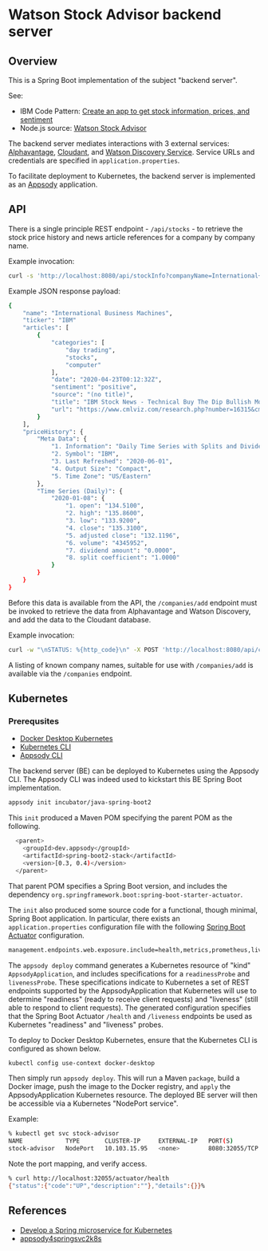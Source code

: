 # Watson Stock Advisor backend server

## Overview 

This is a Spring Boot implementation of the subject "backend server". 

See: 

- IBM Code Pattern: [Create an app to get stock information, prices, and sentiment](https://developer.ibm.com/patterns/create-a-web-app-to-get-stock-information-prices-and-sentiment/?cm_sp=Developer-_-code-_-stock_information)  
- Node.js source: [Watson Stock Advisor](https://github.com/IBM/watson-stock-advisor/blob/master/README.md)

The backend server mediates interactions with 3 external services: [Alphavantage](https://www.alphavantage.co), 
[Cloudant](https://cloud.ibm.com/docs/Cloudant?topic=Cloudant-about), and 
[Watson Discovery Service](https://www.ibm.com/cloud/watson-discovery/resources). 
Service URLs and credentials are specified in `application.properties`. 

To facilitate deployment to Kubernetes, the backend server is implemented as an [Appsody](https://appsody.dev) application. 

## API

There is a single principle REST endpoint - `/api/stocks` - to retrieve the stock price history and news article references for a company by company name. 

Example invocation:

``` bash
curl -s 'http://localhost:8080/api/stockInfo?companyName=International+Business+Machines'
```
Example JSON response payload:

``` bash
{
    "name": "International Business Machines",
    "ticker": "IBM"
    "articles": [
        {
            "categories": [
                "day trading",
                "stocks",
                "computer"
            ],
            "date": "2020-04-23T00:12:32Z",
            "sentiment": "positive",
            "source": "(no title)",
            "title": "IBM Stock News - Technical Buy The Dip Bullish Momentum Trade and Trigger With Options",
            "url": "https://www.cmlviz.com/research.php?number=16315&cml_article_id=20191104_ibm-stock-news--technical-buy-the-dip-bullish-momentum-trade-and-trigger-with-options"
        }
    ],
    "priceHistory": {
        "Meta Data": {
            "1. Information": "Daily Time Series with Splits and Dividend Events",
            "2. Symbol": "IBM",
            "3. Last Refreshed": "2020-06-01",
            "4. Output Size": "Compact",
            "5. Time Zone": "US/Eastern"
        },
        "Time Series (Daily)": {
            "2020-01-08": {
                "1. open": "134.5100",
                "2. high": "135.8600",
                "3. low": "133.9200",
                "4. close": "135.3100",
                "5. adjusted close": "132.1196",
                "6. volume": "4345952",
                "7. dividend amount": "0.0000",
                "8. split coefficient": "1.0000"
            }
        }
    }
}
```

Before this data is available from the API, the `/companies/add` endpoint must be invoked to retrieve the data 
from Alphavantage and Watson Discovery, and add the data to the Cloudant database. 

Example invocation:

``` bash
curl -w "\nSTATUS: %{http_code}\n" -X POST 'http://localhost:8080/api/companies/add?companyName=International+Business+Machines'
```

A listing of known company names, suitable for use with `/companies/add` is available via the `/companies` endpoint.

## Kubernetes 

### Prerequsites

- [Docker Desktop Kubernetes](https://docs.docker.com/docker-for-mac/kubernetes/)
- [Kubernetes CLI](https://kubernetes.io/docs/tasks/tools/install-kubectl/)
- [Appsody CLI](https://appsody.dev/docs/installing/installing-appsody/)

The backend server (BE) can be deployed to Kubernetes using the Appsody CLI. 
The Appsody CLI was indeed used to kickstart this BE Spring Boot implementation.

``` bash
appsody init incubator/java-spring-boot2
```

This `init` produced a Maven POM specifying the parent POM as the following.

``` bash
  <parent>
    <groupId>dev.appsody</groupId>
    <artifactId>spring-boot2-stack</artifactId>
    <version>[0.3, 0.4)</version>
  </parent>
```

That parent POM specifies a Spring Boot version, and includes the dependency `org.springframework.boot:spring-boot-starter-actuator`.

The `init` also produced some source code for a functional, though minimal, Spring Boot application. In particular, there exists an 
`application.properties` configuration file with the following
[Spring Boot Actuator](https://docs.spring.io/spring-boot/docs/current/reference/html/production-ready-features.html) configuration.

``` bash
management.endpoints.web.exposure.include=health,metrics,prometheus,liveness
```

The `appsody deploy` command generates a Kubernetes resource of "kind" `AppsodyApplication`, and includes specifications for a `readinessProbe` and `livenessProbe`. 
These specifications indicate to Kubernetes a set of REST endpoints supported by the AppsodyApplication that Kubernetes will use to determine "readiness" (ready to receive client requests) and "liveness" (still able to respond to client requests). The generated configuration specifies that the Spring Boot Actuator `/health` and `/liveness` endpoints be used as Kubernetes "readiness" and "liveness" probes.

To deploy to Docker Desktop Kubernetes, ensure that the Kubernetes CLI is configured as shown below.

``` bash
kubectl config use-context docker-desktop
```

Then simply run `appsody deploy`. This will run a Maven `package`, build a Docker image, push the image to the Docker registry, and `apply` the AppsodyApplication Kubernetes resource. The deployed BE server will then be accessible via a Kubernetes "NodePort service".

Example: 

```bash
% kubectl get svc stock-advisor                
NAME            TYPE       CLUSTER-IP     EXTERNAL-IP   PORT(S)          AGE
stock-advisor   NodePort   10.103.15.95   <none>        8080:32055/TCP   4m24s
```
Note the port mapping, and verify access. 

``` bash
% curl http://localhost:32055/actuator/health
{"status":{"code":"UP","description":""},"details":{}}%                          
```

## References

- [Develop a Spring microservice for Kubernetes](https://developer.ibm.com/tutorials/spring-boot-to-cloud-native-with-appsody-and-spring-cloud-kubernetes/)
- [appsody4springsvc2k8s](https://github.com/richard-trotter/appsody4springsvc2k8s)

